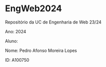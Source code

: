 # EngWeb2024
Repositório da UC de Engenharia de Web 23/24 

Ano: 2024

Aluno:

Nome: Pedro Afonso Moreira Lopes

ID: A100750

